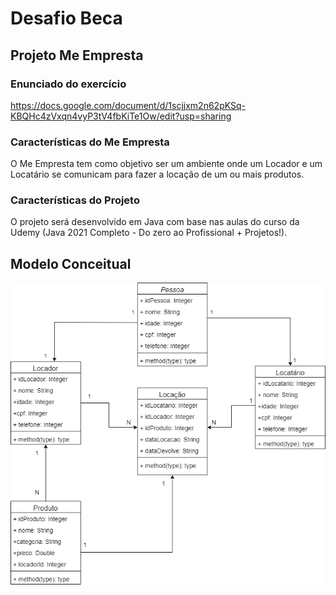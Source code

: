 # Desafio Beca

## Projeto Me Empresta

### Enunciado do exercício

https://docs.google.com/document/d/1scjjxm2n62pKSq-KBQHc4zVxqn4vyP3tV4fbKiTe1Ow/edit?usp=sharing

### Características do Me Empresta

O Me Empresta tem como objetivo ser um ambiente onde um Locador e um Locatário se comunicam para fazer a locação de um ou mais produtos.

### Características do Projeto

O projeto será desenvolvido em Java com base nas aulas do curso da Udemy  (Java 2021 Completo - Do zero ao Profissional + Projetos!).

## Modelo Conceitual	

![MeEmpresta.drawio](https://github.com/JefersonEGomes/becaDesafioJeferson/blob/develop/MeEmpresta.drawio.png)
